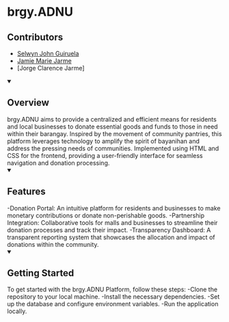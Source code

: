 # brgy.ADNU
## Contributors
- [Selwyn John Guiruela](https://github.com/selwynjohn)
- [Jamie Marie Jarme](https://github.com/jamienewtron)
- [Jorge Clarence Jarme]


<details open>
    <summary> <h2>Overview</h2> </summary>
    brgy.ADNU aims to provide a centralized and efficient means for residents and local businesses to donate essential goods and funds to those in need within their barangay. Inspired by the movement of community pantries, this platform leverages technology to amplify the spirit of bayanihan and address the pressing needs of communities. 
Implemented using HTML and CSS for the frontend, providing a user-friendly interface for seamless navigation and donation processing. 
</details>
<details open>
     <summary> <h2>Features</h2> </summary>
-Donation Portal: An intuitive platform for residents and businesses to make monetary contributions or donate non-perishable goods.
-Partnership Integration: Collaborative tools for malls and businesses to streamline their donation processes and track their impact.
-Transparency Dashboard: A transparent reporting system that showcases the allocation and impact of donations within the community.
</details>

<details open>
    <summary> <h2>Getting Started</h2></summary>
    To get started with the brgy.ADNU Platform, follow these steps:
-Clone the repository to your local machine.
-Install the necessary dependencies.
-Set up the database and configure environment variables.
-Run the application locally.
